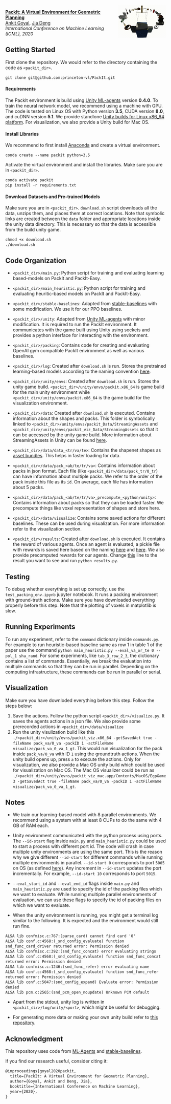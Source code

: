 <img src="images/packit.gif" align="right" width="30%"/>

[**PackIt: A Virtual Environment for Geometric Planning**](http://arxiv.org/abs/2007.11121)   
[Ankit Goyal](http://imankgoyal.github.io), [Jia Deng](https://www.cs.princeton.edu/~jiadeng/)  
*International Conference on Machine Learning (ICML), 2020*

## Getting Started

First clone the repository. We would refer to the directory containing the code as `<packit_dir>`.

```
git clone git@github.com:princeton-vl/PackIt.git
```

#### Requirements
The PackIt environment is build using [Unity ML-agents](https://github.com/Unity-Technologies/ml-agents/tree/0.4.0) version **0.4.0**. 
To train the neural network model, we recommend using a machine with GPU. 
The code is tested on Linux OS with Python version **3.5**, CUDA version **8.0**, and cuDNN version **5.1**.
We provide standlone [Unity builds for Linux x86_64 platform](https://docs.unity3d.com/2017.4/Documentation/Manual/BuildSettingsStandalone.html).
For visualization, we also provide a Unity build for Mac OS.

#### Install Libraries
We recommend to first install [Anaconda](https://anaconda.org/) and create a virtual environment.
```
conda create --name packit python=3.5
```

Activate the virtual environment and install the libraries. Make sure you are in `<packit_dir>`.
```
conda activate packit
pip install -r requirements.txt
```

#### Download Datasets and Pre-trained Models
Make sure you are in `<packit_dir>`. `download.sh` script downloads all the data, unzips them, and places them at correct locations. Note that symbolic links are created between the `data` folder and appropriate locations inside the unity data directory. This is necessary so that the data is accessible from the build unity game.
```
chmod +x download.sh
./download.sh
```

## Code Organization
- `<packit_dir>/main.py`: Python script for training and evaluating learning based-models on PackIt and PackIt-Easy. 

- `<packit_dir>/main_heuristic.py`: Python script for training and evaluating heuritic-based models on PackIt and PackIt-Easy. 

- `<packit_dir>/stable-baselines`: Adapted from [stable-baselines](https://github.com/hill-a/stable-baselines) with some modification. We use it for our PPO baselines. 

- `<packit_dir>/unity`: Adapted from [Unity ML-agents](https://github.com/Unity-Technologies/ml-agents/tree/0.4.0) with minor modification. It is required to run the PackIt environment. It communicates with the game built using Unity using sockets and provides a python interface for interacting with the environment.

- `<packit_dir>/packing`: Contains code for creating and evaluating OpenAI gym compatible PackIt environment as well as various baselines.

- `<packit_dir>/log`: Created after `download.sh` is run. Stores the pretrained learning-based models according to the naming convention [here](https://github.com/princeton-vl/PackIt/blob/master/main.py#L81).  

- `<packit_dir>/unity/envs`: Created after `download.sh` is run. Stores the unity game build. `<packit_dir>/unity/envs/packit.x86_64` is game build for the main unity environment while `<packit_dir>/unity/envs/packit.x86_64` is the game build for the visualization environment.

- `<packit_dir>/data`: Created after `download.sh` is executed. Contains information about the shapes and packs. This folder is symbolically linked to `<packit_dir>/unity/envs/packit_Data/StreamingAssets` and `<packit_dir>/unity/envs/packit_viz_Data/StreamingAssets` so that it can be accessed by the unity game build. More information about StreamingAssets in Unity can be found [here](https://docs.unity3d.com/2017.4/Documentation/Manual/StreamingAssets.html).

- `<packit_dir>/data/data_<tr/va/te>`: Contains the shapenet shapes as [asset bundles](https://docs.unity3d.com/Manual/AssetBundlesIntro.html). This helps in faster loading for data.

- `<packit_dir>/data/pack_<ab/te/tr/va>`: Contains information about packs in json format. Each file (like `<packit_dir>/data/pack_tr/0_tr`) can have information about multiple packs. We refer to the order of the pack inside this file as its `id`. On average, each file has information about 5 packs.

- `<packit_dir>/data/pack_<ab/te/tr/va>_precompute_<python/unity>`: Contains information about packs so that they can be loaded faster. We precompute things like voxel representation of shapes and store here.

- `<packit_dir>/data/visualize`: Contains some saved actions for different baselines. These can be used during visualization. For more information refer to the visualization section.

- `<packit_dir>/results`: Created after `download.sh` is executed. It contains the reward of various agents. Once an agent is evaluated, a pickle file with rewards is saved here based on the naming [here](https://github.com/princeton-vl/PackIt/blob/master/main.py#L185) and [here](https://github.com/princeton-vl/PackIt/blob/master/main_heuristic.py#L105). We also provide precomputed rewards for our agents. Change [this](https://github.com/princeton-vl/PackIt/blob/master/results.py#L30) line to the result you want to see and run `python results.py`.
 
## Testing
To debug whether everything is set up correctly, use the `test_packing_env.ipynb` jupyter notebook. It runs a packing environment with ground-truth actions.  Make sure you have downloaded everything properly before this step. Note that the plotting of voxels in matplotlib is slow. 


## Running Experiments
To run any experiment, refer to the `command` dictionary inside `commands.py`. For example to run heuristic-based baseline same as row 1 in table 1 of the paper use the command `python main_heuristic.py --eval_va_or_te 0 --pol_1 sha_rand`. For some experiments, like `tab_3_row_2_3`, the dictionary contains a list of commands. Essentially, we break the evaluation into multiple commands so that they can be run in parallel. Depending on the computing infrastructure, these commands can be run in parallel or serial.


## Visualization
Make sure you have downloded everything before this step. Follow the steps below:

1. Save the actions. Follow the python script `<packit_dir>/visualize.py`. It saves the agents actions in a json file. We also provide some prerecorded actions in `<packit_dir>/data/visualize`
1. Run the unity visulization build like this `./<packit_dir>/unity/evns/packit_viz.x86_64 -getSavedAct true -fileName pack_va/0_va -packID 1 -actFileName visualize/pack_va_0_va_1_gt`. This would run visualization for the pack inside `pack_va/0_va` with ID `1` using the groundtruth actions. When the unity build opens up, press `a` to execute the actions. Only for visualization, we also provide a Mac OS unity build which could be used for visualization on Mac OS. The Mac OS visualizer could be run as `./<packit_dir>/unity/evns/packit_viz_mac.app/Contents/MacOS/EgpGame3 -getSavedAct true -fileName pack_va/0_va -packID 1 -actFileName visualize/pack_va_0_va_1_gt`.


## Notes
- We train our learning-based model with 8 parallel environments. We recommend using a system with at least 8 CUPs to do the same with 4 GB of RAM each.

- Unity environment communicated with the python process using ports. The `--id-start` flag inside `main.py` and `main_heuristic.py` could be used to start a process with different port id. The code will crash in case multiple unity environments are using the same port. This is the reason why we give different `--id-start` for different commands while running multiple environments in parallel. `--id-start 0` corresponds to port `5005` on OS (as defined [here](https://github.com/princeton-vl/PackIt/blob/master/unity/unityagents/environment.py#L33)). Any increment in `--id-start` updates the port incrementally. For example, `--id-start 10` corresponds to port `5015`.

- `--eval_start_id` and `--eval_end_id` flags inside `main.py` and `main_heuristic.py` are used to specify the id of the packing files which we want to evaluate. While running multiple parallel environments of evaluation, we can use these flags to specify the id of packing files on which we want to evaluate. 

- When the unity environnment is running, you might get a terminal log similar to the following. It is expected and the environment would still run fine. 
```
ALSA lib confmisc.c:767:(parse_card) cannot find card '0'
ALSA lib conf.c:4568:(_snd_config_evaluate) function snd_func_card_driver returned error: Permission denied
ALSA lib confmisc.c:392:(snd_func_concat) error evaluating strings
ALSA lib conf.c:4568:(_snd_config_evaluate) function snd_func_concat returned error: Permission denied
ALSA lib confmisc.c:1246:(snd_func_refer) error evaluating name
ALSA lib conf.c:4568:(_snd_config_evaluate) function snd_func_refer returned error: Permission denied
ALSA lib conf.c:5047:(snd_config_expand) Evaluate error: Permission denied
ALSA lib pcm.c:2565:(snd_pcm_open_noupdate) Unknown PCM default
```

- Apart from the stdout, unity log is written in `<packit_dir>/log/unity/<port>`, which might be useful for debugging.

- For generating more data or making your own unity build refer to [this repository](https://github.com/princeton-vl/PackIt_Extra).

## Acknowledgment
This repository uses code from [ML-Agents](https://github.com/Unity-Technologies/ml-agents/tree/0.4.0) and [stable-baselines](https://github.com/hill-a/stable-baselines).

If you find our research useful, consider citing it:
```
@inproceedings{goyal2020packit,
  title={PackIt: A Virtual Environment for Geometric Planning},
  author={Goyal, Ankit and Deng, Jia},
  booktitle={International Conference on Machine Learning},
  year={2020},
}
```
